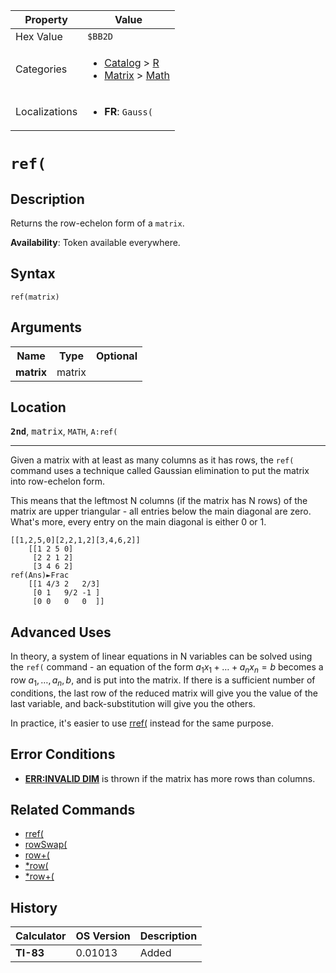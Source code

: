 | Property      | Value |
|---------------|-------|
| Hex Value     | `$BB2D`|
| Categories    | <ul><li>[Catalog](<../categories/Catalog.md>) > [R](<../categories/Catalog.md#R>)</li><li>[Matrix](<../categories/Matrix.md>) > [Math](<../categories/Matrix.md#Math>)</li></ul> |
| Localizations | <ul><li><b>FR</b>: `Gauss(`</li></ul> |

# `ref(`

## Description
Returns the row-echelon form of a `matrix`.


<b>Availability</b>: Token available everywhere.

## Syntax
`ref(matrix)`

## Arguments
<table>
<tr><th>Name</th><th>Type</th><th>Optional</th></tr>

<tr><td><b>matrix</b></td><td>matrix</td><td></td></tr>

</table>

## Location
<tt><kbd><b>2nd</b></kbd></tt>, <kbd>matrix</kbd>, `MATH`, `A:ref(`
<hr>

Given a matrix with at least as many columns as it has rows, the `ref(` command uses a technique called Gaussian elimination to put the matrix into row-echelon form.

This means that the leftmost N columns (if the matrix has N rows) of the matrix are upper triangular - all entries below the main diagonal are zero. What's more, every entry on the main diagonal is either 0 or 1.

```ti-basic
[[1,2,5,0][2,2,1,2][3,4,6,2]]
    [[1 2 5 0]
     [2 2 1 2]
     [3 4 6 2]
ref(Ans)►Frac
    [[1 4/3 2   2/3]
     [0 1   9/2 -1 ]
     [0 0   0   0  ]]
```

## Advanced Uses

In theory, a system of linear equations in N variables can be solved using the `ref(` command - an equation of the form $a_1x_1+\dots + a_nx_n = b$ becomes a row $a_1, \dots, a_n, b$, and is put into the matrix. If there is a sufficient number of conditions, the last row of the reduced matrix will give you the value of the last variable, and back-substitution will give you the others.

In practice, it's easier to use [rref(](/rref) instead for the same purpose.

## Error Conditions

*   **[ERR:INVALID DIM](/errors#invaliddim)** is thrown if the matrix has more rows than columns.

## Related Commands

*   [rref(](/rref)
*   [rowSwap(](/rowswap)
*   [row+(](/rowplus)
*   [*row(](/timesrow)
*   [*row+(](/timesrowplus)

## History
| Calculator | OS Version | Description |
|------------|------------|-------------|
| <b>TI-83</b> | 0.01013 | Added |


